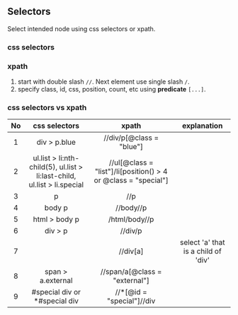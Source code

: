 ## Selectors

Select intended node using css selectors or xpath. 

### css selectors

### xpath

1. start with double slash `//`. Next element use single slash `/`. 
2. specify class, id, css, position, count, etc using **predicate** `[...]`. 

### css selectors vs xpath

| No |                               css selectors                              |                              xpath                             |             explanation             |
|:--:|:------------------------------------------------------------------------:|:--------------------------------------------------------------:|:-----------------------------------:|
| 1  | div > p.blue                                                             | //div/p[@class = "blue"]                                       |                                     |
| 2  | ul.list > li:nth-child(5), ul.list > li:last-child, ul.list > li.special | //ul[@class = "list"]/li[position() > 4 or @class = "special"] |                                     |
| 3  |  p                                                                       | //p                                                            |                                     |
| 4  | body p                                                                   | //body//p                                                      |                                     |
| 5  | html > body p                                                            | /html/body//p                                                  |                                     |
| 6  | div > p                                                                  | //div/p                                                        |                                     |
| 7  |                                                                          | //div[a]                                                       | select 'a' that is a child of 'div' |
| 8  | span > a.external                                                        | //span/a[@class = "external"]                                  |                                     |
| 9  | #special div   or  *#special div                                         | //*[@id = "special"]//div                                      |                                     |
